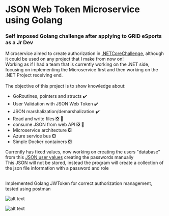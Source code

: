 # JSON Web Token Microservice using Golang
### Self imposed Golang challenge after applying to GRID eSports as a Jr Dev<br>
Microservice aimed to create authorization in [.NETCoreChallenge](https://github.com/SebastianRaiquenParisi/.NETCoreChallenge), although it could be used on any project that I make from now on!<br>
Working as if I had a team that is currently working on the .NET side, focusing on implementing the Microservice first and then working on the .NET Project receiving end.<br><br>
The objective of this project is to show knowledge about:<br>
* GoRoutines, pointers and structs :heavy_check_mark:
* User Validation with JSON Web Token :heavy_check_mark:
* JSON marshalization/demarshalization :heavy_check_mark:
* Read and write files :negative_squared_cross_mark: :speech_balloon:
* consume JSON from web API :negative_squared_cross_mark: :speech_balloon:
* Microservice architecture :negative_squared_cross_mark:
* Azure service bus :negative_squared_cross_mark:
* Simple Docker containers :negative_squared_cross_mark:

Currently has fixed values, now working on creating the users "database" from this [JSON user values](https://reqres.in/api/users) creating the passwords manually<br>
This JSON will not be stored, instead the program will create a collection of the json file information with a password and role<br><br>

 
  Implemented Golang JWToken for correct authorization management, tested using postman<br>

![alt text](https://github.com/SebastianRaiquenParisi/JWT-Golang-Microservice/blob/main/documentation-images/JWT-pm-login.png?raw=true)

![alt text](https://github.com/SebastianRaiquenParisi/JWT-Golang-Microservice/blob/main/documentation-images/JWT-pm-validate.png?raw=true)






